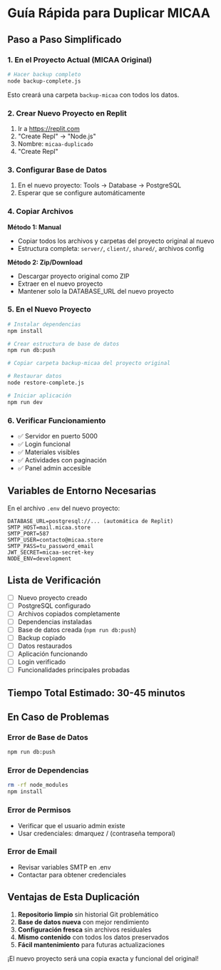 # Guía Rápida para Duplicar MICAA

## Paso a Paso Simplificado

### 1. En el Proyecto Actual (MICAA Original)

```bash
# Hacer backup completo
node backup-complete.js
```

Esto creará una carpeta `backup-micaa` con todos los datos.

### 2. Crear Nuevo Proyecto en Replit

1. Ir a https://replit.com
2. "Create Repl" → "Node.js"
3. Nombre: `micaa-duplicado`
4. "Create Repl"

### 3. Configurar Base de Datos

1. En el nuevo proyecto: Tools → Database → PostgreSQL
2. Esperar que se configure automáticamente

### 4. Copiar Archivos

**Método 1: Manual**
- Copiar todos los archivos y carpetas del proyecto original al nuevo
- Estructura completa: `server/`, `client/`, `shared/`, archivos config

**Método 2: Zip/Download**
- Descargar proyecto original como ZIP
- Extraer en el nuevo proyecto
- Mantener solo la DATABASE_URL del nuevo proyecto

### 5. En el Nuevo Proyecto

```bash
# Instalar dependencias
npm install

# Crear estructura de base de datos
npm run db:push

# Copiar carpeta backup-micaa del proyecto original

# Restaurar datos
node restore-complete.js

# Iniciar aplicación
npm run dev
```

### 6. Verificar Funcionamiento

- ✅ Servidor en puerto 5000
- ✅ Login funcional
- ✅ Materiales visibles
- ✅ Actividades con paginación
- ✅ Panel admin accesible

## Variables de Entorno Necesarias

En el archivo `.env` del nuevo proyecto:

```env
DATABASE_URL=postgresql://... (automática de Replit)
SMTP_HOST=mail.micaa.store
SMTP_PORT=587
SMTP_USER=contacto@micaa.store
SMTP_PASS=tu_password_email
JWT_SECRET=micaa-secret-key
NODE_ENV=development
```

## Lista de Verificación

- [ ] Nuevo proyecto creado
- [ ] PostgreSQL configurado
- [ ] Archivos copiados completamente
- [ ] Dependencias instaladas
- [ ] Base de datos creada (`npm run db:push`)
- [ ] Backup copiado
- [ ] Datos restaurados
- [ ] Aplicación funcionando
- [ ] Login verificado
- [ ] Funcionalidades principales probadas

## Tiempo Total Estimado: 30-45 minutos

## En Caso de Problemas

### Error de Base de Datos
```bash
npm run db:push
```

### Error de Dependencias
```bash
rm -rf node_modules
npm install
```

### Error de Permisos
- Verificar que el usuario admin existe
- Usar credenciales: dmarquez / (contraseña temporal)

### Error de Email
- Revisar variables SMTP en .env
- Contactar para obtener credenciales

## Ventajas de Esta Duplicación

1. **Repositorio limpio** sin historial Git problemático
2. **Base de datos nueva** con mejor rendimiento
3. **Configuración fresca** sin archivos residuales
4. **Mismo contenido** con todos los datos preservados
5. **Fácil mantenimiento** para futuras actualizaciones

¡El nuevo proyecto será una copia exacta y funcional del original!